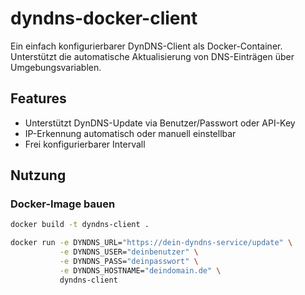 # dyndns-docker-client

Ein einfach konfigurierbarer DynDNS-Client als Docker-Container. Unterstützt die automatische Aktualisierung von DNS-Einträgen über Umgebungsvariablen.

## Features

- Unterstützt DynDNS-Update via Benutzer/Passwort oder API-Key
- IP-Erkennung automatisch oder manuell einstellbar
- Frei konfigurierbarer Intervall

## Nutzung

### Docker-Image bauen
```bash
docker build -t dyndns-client .

docker run -e DYNDNS_URL="https://dein-dyndns-service/update" \
           -e DYNDNS_USER="deinbenutzer" \
           -e DYNDNS_PASS="deinpasswort" \
           -e DYNDNS_HOSTNAME="deindomain.de" \
           dyndns-client
